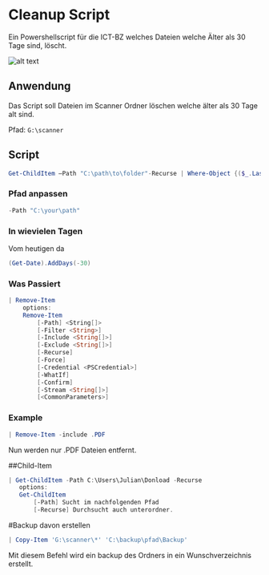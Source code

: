 # Cleanup Script 
Ein Powershellscript für die ICT-BZ welches Dateien welche Älter als 30 Tage sind, löscht.


![alt text][logo]

[logo]: https://www.ict-bz.ch/themes/ict-bz/assets/ICT-BZ_Logo_Google.png "ICT-BZ"


## Anwendung
Das Script soll Dateien im Scanner Ordner löschen welche älter als 30 Tage alt sind. 

Pfad: ```G:\scanner```

## Script

```powershell
Get-ChildItem –Path "C:\path\to\folder"-Recurse | Where-Object {($_.LastWriteTime -lt (Get-Date).AddDays(-30))} | Remove-Item 
```
### Pfad anpassen

```powershell
-Path "C:\your\path"
```
### In wievielen Tagen
Vom heutigen da
```powershell
(Get-Date).AddDays(-30)
```

### Was Passiert
```powershell
| Remove-Item
    options: 
    Remove-Item
        [-Path] <String[]>
        [-Filter <String>]
        [-Include <String[]>]
        [-Exclude <String[]>]
        [-Recurse]
        [-Force]
        [-Credential <PSCredential>]
        [-WhatIf]
        [-Confirm]
        [-Stream <String[]>]
        [<CommonParameters>]
 ```
### Example
```powershell
| Remove-Item -include .PDF
 ```
 Nun werden nur .PDF Dateien entfernt. 

 ##Child-Item
 ```powershell
 | Get-ChildItem -Path C:\Users\Julian\Donload -Recurse
    options: 
    Get-ChildItem
        [-Path] Sucht im nachfolgenden Pfad
        [-Recurse] Durchsucht auch unterordner. 
  ```

#Backup davon erstellen
```powershell
| Copy-Item 'G:\scanner\*' 'C:\backup\pfad\Backup'

```

Mit diesem Befehl wird ein backup des Ordners in ein Wunschverzeichnis erstellt. 